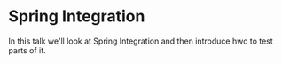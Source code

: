# Spring Integration

In this talk we'll look at Spring Integration and then introduce hwo to test parts of it. 
